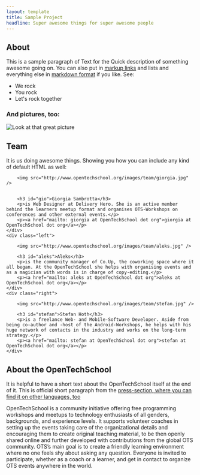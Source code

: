 ```yaml
---
layout: template
title: Sample Project
headline: Super awesome things for super awesome people
---
```


## About
This is a sample paragraph of Text for the Quick description of something awesome going on. You can also put in [markup links](http://www.opentechschool.org/) and lists and everything else in [markdown format](http://daringfireball.net/projects/markdown/) if you like. See:

 * We rock
 * You rock
 * Let's rock together

### And pictures, too:

![Look at that great picture](http://www.opentechschool.org/images/bg_about.jpg)

## Team
It is us doing awesome things. Showing you how you can include any kind of default HTML as well:

<div class="team_list">
	<div class="right">
		
		<img src="http://www.opentechschool.org/images/team/giorgia.jpg" />
		

		<h3 id="gio">Giorgia Sambrotta</h3>
		<p>is Web Designer at Delivery Hero. She is an active member behind the learners meetup format and organises OTS-Workshops on conferences and other external events.</p>
		<p><a href="mailto: giorgia at OpenTechSchool dot org">giorgia at OpenTechSchool dot org</a></p>
	</div>
	<div class="left">
		
		<img src="http://www.opentechschool.org/images/team/aleks.jpg" />

		<h3 id="aleks">Aleks</h3>
		<p>is the community manager of Co.Up, the coworking space where it all began. At the OpenTechSchool she helps with organising events and as a magician with words is in charge of copy-editing.</p>
		<p><a href="mailto: aleks at OpenTechSchool dot org">aleks at OpenTechSchool dot org</a></p>
	</div>
	<div class="right">
		
		<img src="http://www.opentechschool.org/images/team/stefan.jpg" />
		
		<h3 id="stefan">Stefan Hoth</h3>
		<p>is a freelance Web- and Mobile-Software Developer. Aside from being co-author and -host of the Android-Workshops, he helps with his huge network of contacts in the industry and works on the long-term strategy.</p>
		<p><a href="mailto: stefan at OpenTechSchool dot org">stefan at OpenTechSchool dot org</a></p>
	</div>
</div>


## About the OpenTechSchool

It is helpful to have a short text about the OpenTechSchool itself at the end of it. This is official short paragraph from the [press-section, where you can find it on other languages, too](http://www.opentechschool.org/press.html)

OpenTechSchool is a community initiative offering free programming workshops and meetups to technology enthusiasts of all genders, backgrounds, and experience levels. It supports volunteer coaches in setting up the events taking care of the organizational details and encouraging them to create original teaching material, to be then openly shared online and further developed with contributions from the global OTS community. OTS’s main goal is to create a friendly learning environment where no one feels shy about asking any question. Everyone is invited to participate, whether as a coach or a learner, and get in contact to organize OTS events anywhere in the world.